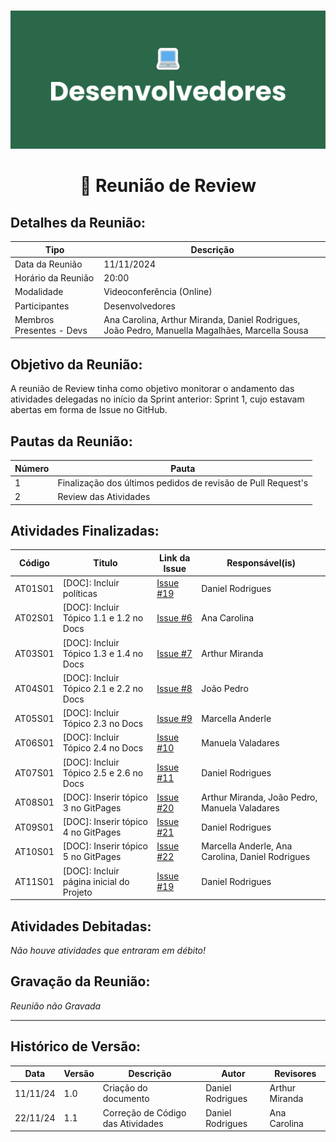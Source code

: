 #
![Banner Desenvolvedores](../../../../assets/BannerDesenvolvedores.png)

<div align="center">
<h1>🤝 Reunião de Review </h1>
</div>

## Detalhes da Reunião:
| Tipo | Descrição                              |
|---- | --------------------------------------- |
| Data da Reunião | 11/11/2024 |
| Horário da Reunião | 20:00 |
| Modalidade | Videoconferência (Online) |
| Participantes | Desenvolvedores |
| Membros Presentes - Devs | Ana Carolina, Arthur Miranda, Daniel Rodrigues, João Pedro, Manuella Magalhães, Marcella Sousa |

## Objetivo da Reunião:
A reunião de Review tinha como objetivo monitorar o andamento das atividades delegadas no início da Sprint anterior: Sprint 1, cujo estavam abertas em forma de Issue no GitHub.

## Pautas da Reunião:

| Número | Pauta |
| --- | ------ |
| 1 | Finalização dos últimos pedidos de revisão de Pull Request's |
| 2 | Review das Atividades |

## Atividades Finalizadas:

Código  | Titulo                                  | Link da Issue | Responsável(is) 
------- | --------------------------------------- | ------------- | --------------- 
AT01S01 | [DOC]: Incluir políticas                | [Issue #19](https://github.com/mdsreq-fga-unb/2024.2-T03-CafeDoSitio/issues/19) | Daniel Rodrigues
AT02S01 | [DOC]: Incluir Tópico 1.1 e 1.2 no Docs | [Issue #6](https://github.com/mdsreq-fga-unb/2024.2-T03-CafeDoSitio/issues/6) | Ana Carolina
AT03S01 | [DOC]: Incluir Tópico 1.3 e 1.4 no Docs | [Issue #7](https://github.com/mdsreq-fga-unb/2024.2-T03-CafeDoSitio/issues/7) | Arthur Miranda
AT04S01 | [DOC]: Incluir Tópico 2.1 e 2.2 no Docs | [Issue #8](https://github.com/mdsreq-fga-unb/2024.2-T03-CafeDoSitio/issues/8) | João Pedro
AT05S01 | [DOC]: Incluir Tópico 2.3 no Docs       | [Issue #9](https://github.com/mdsreq-fga-unb/2024.2-T03-CafeDoSitio/issues/9) | Marcella Anderle
AT06S01 | [DOC]: Incluir Tópico 2.4 no Docs       | [Issue #10](https://github.com/mdsreq-fga-unb/2024.2-T03-CafeDoSitio/issues/10) | Manuela Valadares
AT07S01 | [DOC]: Incluir Tópico 2.5 e 2.6 no Docs | [Issue #11](https://github.com/mdsreq-fga-unb/2024.2-T03-CafeDoSitio/issues/11) | Daniel Rodrigues
AT08S01 | [DOC]: Inserir tópico 3 no GitPages     | [Issue #20](https://github.com/mdsreq-fga-unb/2024.2-T03-CafeDoSitio/issues/20) | Arthur Miranda, João Pedro, Manuela Valadares
AT09S01 | [DOC]: Inserir tópico 4 no GitPages     | [Issue #21](https://github.com/mdsreq-fga-unb/2024.2-T03-CafeDoSitio/issues21) | Daniel Rodrigues
AT10S01 | [DOC]: Inserir tópico 5 no GitPages     | [Issue #22](https://github.com/mdsreq-fga-unb/2024.2-T03-CafeDoSitio/issues/22) | Marcella Anderle, Ana Carolina, Daniel Rodrigues
AT11S01 | [DOC]: Incluir página inicial do Projeto| [Issue #19](https://github.com/mdsreq-fga-unb/2024.2-T03-CafeDoSitio/issues/19) | Daniel Rodrigues

## Atividades Debitadas:

_Não houve atividades que entraram em débito!_

## Gravação da Reunião:
_Reunião não Gravada_

---
## Histórico de Versão: 
| Data | Versão | Descrição | Autor | Revisores |
|---- | ------ | --------- | ----- | --------- |
| 11/11/24 | 1.0 | Criação do documento | Daniel Rodrigues | Arthur Miranda |
| 22/11/24 | 1.1 | Correção de Código das Atividades | Daniel Rodrigues | Ana Carolina |